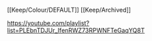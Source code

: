 [[Keep/Colour/DEFAULT]] [[Keep/Archived]] 

https://youtube.com/playlist?list=PLEbnTDJUr_IfenRWZ73RPWNFTeGaqYQ8T
